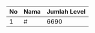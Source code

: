 | No | Nama            | Jumlah Level |
|----|-----------------|--------------|
| 1  | #    |    6690        |
